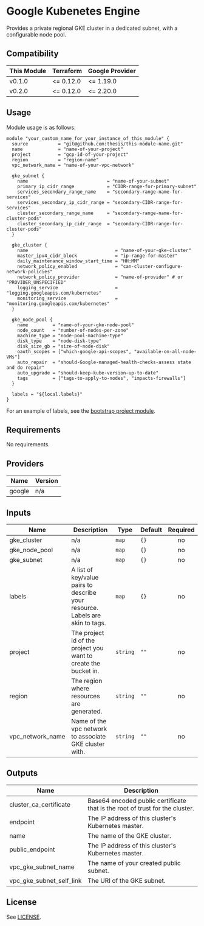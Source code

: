 
<!-- Module Name and description are required -->
# Google Kubenetes Engine

Provides a private regional GKE cluster in a dedicated subnet, with a
configurable node pool.

<!-- Compatibility section is optional -->
## Compatibility

| This Module | Terraform | Google Provider |
|-------------|-----------|-----------------|
| v0.1.0      | <= 0.12.0 | <= 1.19.0       |
| v0.2.0      | <= 0.12.0 | <= 2.20.0       |

<!-- Usage section is required -->
## Usage

<!-- NOTE: Examples should go into an `/examples` directory, with a link here
along the following lines:

There are multiple examples included in the [examples](./examples/) folder but
simple usage is as follows:
 -->

Module usage is as follows:

```hcl
module "your_custom_name_for_your_instance_of_this_module" {
  source           = "git@github.com:thesis/this-module-name.git"
  name             = "name-of-your-project"
  project          = "gcp-id-of-your-project"
  region           = "region-name"
  vpc_network_name = "name-of-your-vpc-network"

  gke_subnet {
    name                             = "name-of-your-subnet"
    primary_ip_cidr_range            = "CIDR-range-for-primary-subnet"
    services_secondary_range_name    = "secondary-range-name-for-services"
    services_secondary_ip_cidr_range = "secondary-CIDR-range-for-services"
    cluster_secondary_range_name     = "secondary-range-name-for-cluster-pods"
    cluster_secondary_ip_cidr_range  = "secondary-CIDR-range-for-cluster-pods"
  }

  gke_cluster {
    name                                = "name-of-your-gke-cluster"
    master_ipv4_cidr_block              = "ip-range-for-master"
    daily_maintenance_window_start_time = "HH:MM"
    network_policy_enabled              = "can-cluster-configure-network-policies"
    network_policy_provider             = "name-of-provider" # or "PROVIDER_UNSPECIFIED"
    logging_service                     = "logging.googleapis.com/kubernetes"
    monitoring_service                  = "monitoring.googleapis.com/kubernetes"
  }

  gke_node_pool {
    name         = "name-of-your-gke-node-pool"
    node_count   = "number-of-nodes-per-zone"
    machine_type = "node-pool-machine-type"
    disk_type    = "node-disk-type"
    disk_size_gb = "size-of-node-disk"
    oauth_scopes = ["which-google-api-scopes", "available-on-all-node-VMs"]
    auto_repair  = "should-Google-managed-health-checks-assess state and do repair"
    auto_upgrade = "should-keep-kube-version-up-to-date"
    tags         = ["tags-to-apply-to-nodes", "impacts-firewalls"]
  }

  labels = "${local.labels}"
}

```

For an example of labels, see the [bootstrap project module](https://github.com/thesis/terraform-google-bootstrap-project#usage).

<!-- BEGINNING OF PRE-COMMIT-TERRAFORM DOCS HOOK -->
## Requirements

No requirements.

## Providers

| Name | Version |
|------|---------|
| google | n/a |

## Inputs

| Name | Description | Type | Default | Required |
|------|-------------|------|---------|:--------:|
| gke\_cluster | n/a | `map` | `{}` | no |
| gke\_node\_pool | n/a | `map` | `{}` | no |
| gke\_subnet | n/a | `map` | `{}` | no |
| labels | A list of key/value pairs to describe your resource.  Labels are akin to tags. | `map` | `{}` | no |
| project | The project id of the project you want to create the bucket in. | `string` | `""` | no |
| region | The region where resources are generated. | `string` | `""` | no |
| vpc\_network\_name | Name of the vpc network to associate GKE cluster with. | `string` | `""` | no |

## Outputs

| Name | Description |
|------|-------------|
| cluster\_ca\_certificate | Base64 encoded public certificate that is the root of trust for the cluster. |
| endpoint | The IP address of this cluster's Kubernetes master. |
| name | The name of the GKE cluster. |
| public\_endpoint | The IP address of this cluster's Kubernetes master. |
| vpc\_gke\_subnet\_name | The name of your created public subnet. |
| vpc\_gke\_subnet\_self\_link | The URI of the GKE subnet. |

<!-- END OF PRE-COMMIT-TERRAFORM DOCS HOOK -->

<!-- Notes section is optional -->
<!-- ## Notes -->

<!-- License is required -->
## License

See [LICENSE](./LICENSE).
